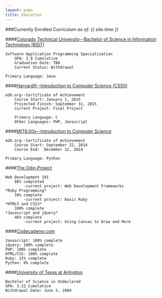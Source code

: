 ```yaml
---
layout: page
title: Education
---
```


###Currently Enrolled Curriculum _as of: {{ site.time }}_

####[Colorado Technical University--Bachelor of Science in Information Technology (BSIT)](http://www.coloradotech.edu)

    Software Application Programming Specialization
        GPA: 3.8 Cumulative
        Graduation Date: TBD
        Current Status: Withdrawal 
    
    Primary Language: Java

####[HarvardX--Introduction to Computer Science (CS50)](http://edx.org)

    edX.org--Certificate of Achievement
        Course Start: January 1, 2015
        Projected Finish: September 31, 2015
        Current Project: Final Project 

        Primary Language: C
        Other Languages: PHP, Javascript 

####[MIT6.00x--Introduction to Computer Science](http://edx.org)

    edX.org--Certificate of Achievement
        Course Start: September 22, 2014
        Course End:  December 22, 2014

    Primary Language: Python 

####[The Odin Project](http://theodinproject.com)

    Web Development 101
        66% completed
            -current project: Web Development Frameworks
    *Ruby Programming*
        10% complete
            -current project: Basic Ruby
    *HTML5 and CSS3*
        100% complete
    *Javascript and jQuery*
        46% complete
            -current project: Using Canvas to Draw and More

####[Codecademy.com](http://codecademy.com)

    Javascript: 100% complete
    jQuery: 100% complete
    PHP: 100% complete
    HTML/CSS: 100% complete
    Ruby: 22% complete
    Python: 0% complete

####[University of Texas at Arlington](http://uta.edu)

    Bachelor of Science in Undeclared
    GPA: 3.22 Cumulative
    Withdrawal Date: June 5, 2004
